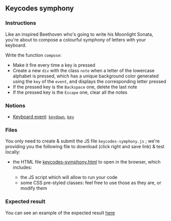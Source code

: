 ## Keycodes symphony

### Instructions

Like an inspired Beethoven who's going to write his Moonlight Sonata, you're about to compose a colourful symphony of letters with your keyboard.

Write the function `compose`:

- Make it fire every time a key is pressed
- Create a new `div` with the class `note` when a letter of the lowercase alphabet is pressed, which has a unique background color generated using the `key` of the `event`, and displays the corresponding letter pressed
- If the pressed key is the `Backspace` one, delete the last note
- If the pressed key is the `Escape` one, clear all the notes

### Notions

- [Keyboard event](https://developer.mozilla.org/en-US/docs/Web/API/KeyboardEvent): [`keydown`](https://developer.mozilla.org/en-US/docs/Web/API/Document/keydown_event), [`key`](https://developer.mozilla.org/en-US/docs/Web/API/KeyboardEvent/key)

### Files

You only need to create & submit the JS file `keycodes-symphony.js` ; we're providing you the following file to download (click right and save link) & test locally:

- the HTML file [keycodes-symphony.html](/public/subjects/keycodes-symphony/keycodes-symphony.html) to open in the browser, which includes:

  - the JS script which will allow to run your code
  - some CSS pre-styled classes: feel free to use those as they are, or modify them

### Expected result

You can see an example of the expected result [here](https://youtu.be/5DdijwBnpAk)
